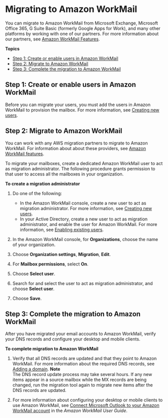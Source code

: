 # Migrating to Amazon WorkMail<a name="migration_overview"></a>

You can migrate to Amazon WorkMail from Microsoft Exchange, Microsoft Office 365, G Suite Basic \(formerly Google Apps for Work\), and many other platforms by working with one of our partners\. For more information about our partners, see [Amazon WorkMail Features](https://aws.amazon.com/workmail/features/)\.

**Topics**
+ [Step 1: Create or enable users in Amazon WorkMail](#create_enable_users)
+ [Step 2: Migrate to Amazon WorkMail](#prepare_mail_server)
+ [Step 3: Complete the migration to Amazon WorkMail](#complete_migration)

## Step 1: Create or enable users in Amazon WorkMail<a name="create_enable_users"></a>

Before you can migrate your users, you must add the users in Amazon WorkMail to provision the mailbox\. For more information, see [Creating new users](manage-users.md#add_new_user)\.

## Step 2: Migrate to Amazon WorkMail<a name="prepare_mail_server"></a>

You can work with any AWS migration partners to migrate to Amazon WorkMail\. For information about about these providers, see [Amazon WorkMail features](https://aws.amazon.com/workmail/features/)\.

To migrate your mailboxes, create a dedicated Amazon WorkMail user to act as migration administrator\. The following procedure grants permission to that user to access all the mailboxes in your organization\.

**To create a migration administrator**

1. Do one of the following:
   + In the Amazon WorkMail console, create a new user to act as migration administrator\. For more information, see [Creating new users](manage-users.md#add_new_user)\.
   + In your Active Directory, create a new user to act as migration administrator, and enable the user for Amazon WorkMail\. For more information, see [Enabling existing users](manage-users.md#enable_existing_user)\.

1. In the Amazon WorkMail console, for **Organizations**, choose the name of your organization\.

1. Choose **Organization settings**, **Migration**, **Edit**\.

1. For **Mailbox permissions**, select **On**\.

1. Choose **Select user**\.

1. Search for and select the user to act as migration administrator, and choose **Select user**\.

1. Choose **Save**\.

## Step 3: Complete the migration to Amazon WorkMail<a name="complete_migration"></a>

After you have migrated your email accounts to Amazon WorkMail, verify your DNS records and configure your desktop and mobile clients\.

**To complete migration to Amazon WorkMail**

1. Verify that all DNS records are updated and that they point to Amazon WorkMail\. For more information about the required DNS records, see [Adding a domain](add_domain.md)\. 
**Note**  
The DNS record update process may take several hours\. If any new items appear in a source mailbox while the MX records are being changed, run the migration tool again to migrate new items after the DNS records are updated\.

1. For more information about configuring your desktop or mobile clients to use Amazon WorkMail, see [Connect Microsoft Outlook to your Amazon WorkMail account](https://docs.aws.amazon.com/workmail/latest/userguide/connect_mail_client.html) in the *Amazon WorkMail User Guide*\.
